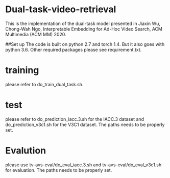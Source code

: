 # Dual-task-video-retrieval
This is the implementation of the dual-task model presented in Jiaxin Wu, Chong-Wah Ngo, Interpretable Embedding for Ad-Hoc Video Search, ACM Multimedia (ACM MM) 2020.

##Set up
The code is built on python 2.7 and torch 1.4. But it also goes with python 3.6. Other required packages please see requirement.txt.

# training
please refer to do_train_dual_task.sh. 

# test
please refer to do_prediction_iacc.3.sh for the IACC.3 dataset and do_prediction_v3c1.sh for the V3C1 dataset.
The paths needs to be properly set.

# Evalution
please use tv-avs-eval/do_eval_iacc.3.sh and tv-avs-eval/do_eval_v3c1.sh for evaluation.
The paths needs to be properly set.


